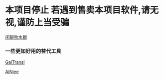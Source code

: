 # 本项目停止 若遇到售卖本项目软件,请无视,谨防上当受骗

[闲聊吹水群](https://discord.gg/8HkZDn7H)

### 一些更加好用的替代工具

[GalTransl](https://github.com/XD2333/GalTransl)

[AiNiee](https://github.com/NEKOparapa/AiNiee-chatgpt)
